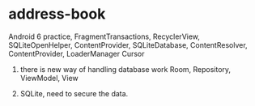 # address-book
Android 6 practice, FragmentTransactions, RecyclerView, SQLiteOpenHelper, ContentProvider, SQLiteDatabase, ContentResolver, ContentProvider, LoaderManager Cursor

1. there is new way of handling database work
   Room, Repository, ViewModel, View
   
2. SQLite, need to secure the data.
